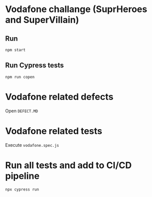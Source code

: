 # Vodafone challange (SuprHeroes and SuperVillain)

## Run

`npm start`

## Run Cypress tests

`npm run copen`

# Vodafone related defects

Open `DEFECT.MD`

# Vodafone related tests

Execute `vodafone.spec.js`

# Run all tests and add to CI/CD pipeline

`npx cypress run`
